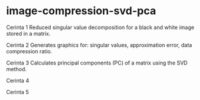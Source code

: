 # image-compression-svd-pca

Cerinta 1 
  Reduced singular value decomposition for a black and white image stored in a matrix.
  
Cerinta 2 
  Generates graphics for: singular values, approximation error, data compression ratio.
  
Cerinta 3
  Calculates principal components (PC) of a matrix using the SVD method.
  
Cerinta 4

Cerinta 5
